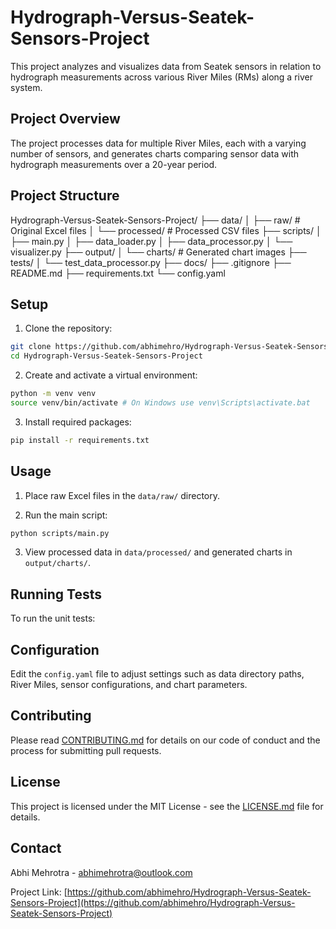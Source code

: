 # Hydrograph-Versus-Seatek-Sensors-Project

This project analyzes and visualizes data from Seatek sensors in relation to hydrograph measurements across various River Miles (RMs) along a river system.

## Project Overview

The project processes data for multiple River Miles, each with a varying number of sensors, and generates charts comparing sensor data with hydrograph measurements over a 20-year period.

## Project Structure

Hydrograph-Versus-Seatek-Sensors-Project/
├── data/
│ ├── raw/ # Original Excel files
│ └── processed/ # Processed CSV files
├── scripts/
│ ├── main.py
│ ├── data_loader.py
│ ├── data_processor.py
│ └── visualizer.py
├── output/
│ └── charts/ # Generated chart images
├── tests/
│ └── test_data_processor.py
├── docs/
├── .gitignore
├── README.md
├── requirements.txt
└── config.yaml

## Setup

1. Clone the repository:

```bash
git clone https://github.com/abhimehro/Hydrograph-Versus-Seatek-Sensors-Project.git
cd Hydrograph-Versus-Seatek-Sensors-Project
```

2. Create and activate a virtual environment:

```bash
python -m venv venv
source venv/bin/activate # On Windows use venv\Scripts\activate.bat
```

3. Install required packages:

```bash
pip install -r requirements.txt
```

## Usage

1. Place raw Excel files in the `data/raw/` directory.

2. Run the main script:

```bash
python scripts/main.py
```

3. View processed data in `data/processed/` and generated charts in `output/charts/`.

## Running Tests

To run the unit tests:

## Configuration

Edit the `config.yaml` file to adjust settings such as data directory paths, River Miles, sensor configurations, and chart parameters.

## Contributing

Please read [CONTRIBUTING.md](CONTRIBUTING.md) for details on our code of conduct and the process for submitting pull requests.

## License

This project is licensed under the MIT License - see the [LICENSE.md](LICENSE.md) file for details.

## Contact

Abhi Mehrotra - <abhimehrotra@outlook.com>

Project Link: [https://github.com/abhimehro/Hydrograph-Versus-Seatek-Sensors-Project](https://github.com/abhimehro/Hydrograph-Versus-Seatek-Sensors-Project)
